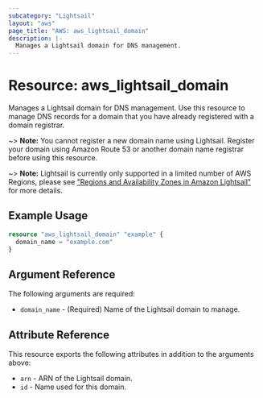 ```yaml
---
subcategory: "Lightsail"
layout: "aws"
page_title: "AWS: aws_lightsail_domain"
description: |-
  Manages a Lightsail domain for DNS management.
---
```


# Resource: aws_lightsail_domain

Manages a Lightsail domain for DNS management. Use this resource to manage DNS records for a domain that you have already registered with a domain registrar.

~> **Note:** You cannot register a new domain name using Lightsail. Register your domain using Amazon Route 53 or another domain name registrar before using this resource.

~> **Note:** Lightsail is currently only supported in a limited number of AWS Regions, please see ["Regions and Availability Zones in Amazon Lightsail"](https://lightsail.aws.amazon.com/ls/docs/overview/article/understanding-regions-and-availability-zones-in-amazon-lightsail) for more details.

## Example Usage

```terraform
resource "aws_lightsail_domain" "example" {
  domain_name = "example.com"
}
```

## Argument Reference

The following arguments are required:

* `domain_name` - (Required) Name of the Lightsail domain to manage.

## Attribute Reference

This resource exports the following attributes in addition to the arguments above:

* `arn` - ARN of the Lightsail domain.
* `id` - Name used for this domain.
